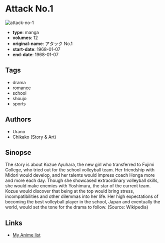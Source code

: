 # Attack No.1

![attack-no-1](https://cdn.myanimelist.net/images/manga/2/13640.jpg)

-   **type**: manga
-   **volumes**: 12
-   **original-name**: アタック No.1
-   **start-date**: 1968-01-07
-   **end-date**: 1968-01-07

## Tags

-   drama
-   romance
-   school
-   shoujo
-   sports

## Authors

-   Urano
-   Chikako (Story & Art)

## Sinopse

The story is about Kozue Ayuhara, the new girl who transferred to Fujimi College, who tried out for the school volleyball team. Her friendship with Midori would develop, and her talents would impress coach Honga more and more each day. Though she showcased extraordinary volleyball skills, she would make enemies with Yoshimura, the star of the current team. Kozue would discover that being at the top would bring stress, incompatibilities and other dilemmas into her life. Her high expectations of becoming the best volleyball player in the school, Japan and eventually the world, would set the tone for the drama to follow. (Source: Wikipedia)

## Links

-   [My Anime list](https://myanimelist.net/manga/10199/Attack_No1)
